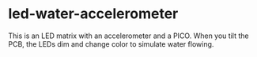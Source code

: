 # led-water-accelerometer

This is an LED matrix with an accelerometer and a PICO. When you tilt the PCB, the LEDs dim and change color to simulate water flowing.
